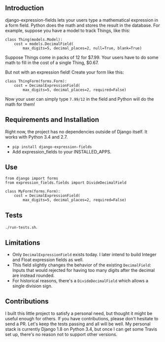 Introduction
------------

django-expression-fields lets your users type a mathematical expression in a form field.
Python does the math and stores the result in the database. For example, suppose you have a model to track Things, like this:

    class Thing(models.Model):
    	cost = models.DecimalField(
    		max_digits=5, decimal_places=2, null=True, blank=True)

Suppose Things come in packs of 12 for $7.99. Your users have to do some math to fill in the cost of a single Thing, $0.67.

But not with an expression field! Create your form like this:

	class ThingForm(forms.Form):
		cost = DecimalExpressionField(
			max_digits=5, decimal_places=2, required=False)

Now your user can simply type `7.99/12` in the field and Python will do the math for them!


Requirements and Installation
-----------------------------

Right now, the project has no dependencies outside of Django itself.
It works with Python 3.4 and 2.7.

* `pip install django-expression-fields`
* Add expression_fields to your INSTALLED_APPS.


Use
---

	from django import forms
	from expression_fields.fields import DivideDecimalField

	class MyForm(forms.Form):
		cost = DecimalExpressionField(
			max_digits=5, decimal_places=2, required=False)


Tests
-----

`./run-tests.sh`.


Limitations
-----------

* Only `DecimalExpressionField` exists today. I later intend to build Integer and Float expression fields as well.
* This field slightly changes the behavior of the existing `DecimalField`: Inputs that would rejected for having too many digits after the decimal are instead rounded.
* For historical reasons, there's a `DivideDecimalField` which allows a single division sign.


Contributions
-------------

I built this little project to satisfy a personal need, but thought it might be useful enough for others.
If you have contributions, please don't hesitate to send a PR.
Let's keep the tests passing and all will be well.
My personal stack is currently Django 1.8 on Python 3.4, but once I can get some Travis set up, there's no reason not to support other versions.
